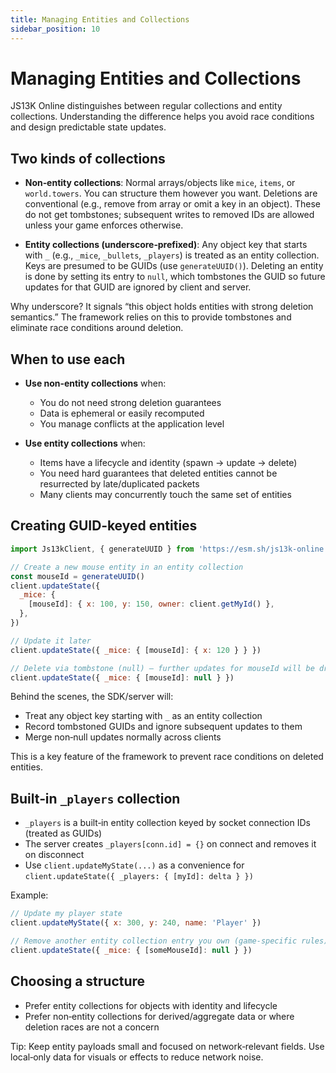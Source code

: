 ```yaml
---
title: Managing Entities and Collections
sidebar_position: 10
---
```


# Managing Entities and Collections

JS13K Online distinguishes between regular collections and entity collections. Understanding the difference helps you avoid race conditions and design predictable state updates.

## Two kinds of collections

- **Non‑entity collections**: Normal arrays/objects like `mice`, `items`, or `world.towers`. You can structure them however you want. Deletions are conventional (e.g., remove from array or omit a key in an object). These do not get tombstones; subsequent writes to removed IDs are allowed unless your game enforces otherwise.

- **Entity collections (underscore‑prefixed)**: Any object key that starts with `_` (e.g., `_mice`, `_bullets`, `_players`) is treated as an entity collection. Keys are presumed to be GUIDs (use `generateUUID()`). Deleting an entity is done by setting its entry to `null`, which tombstones the GUID so future updates for that GUID are ignored by client and server.

Why underscore? It signals “this object holds entities with strong deletion semantics.” The framework relies on this to provide tombstones and eliminate race conditions around deletion.

## When to use each

- **Use non‑entity collections** when:
  - You do not need strong deletion guarantees
  - Data is ephemeral or easily recomputed
  - You manage conflicts at the application level

- **Use entity collections** when:
  - Items have a lifecycle and identity (spawn → update → delete)
  - You need hard guarantees that deleted entities cannot be resurrected by late/duplicated packets
  - Many clients may concurrently touch the same set of entities

## Creating GUID‑keyed entities

```js
import Js13kClient, { generateUUID } from 'https://esm.sh/js13k-online'

// Create a new mouse entity in an entity collection
const mouseId = generateUUID()
client.updateState({
  _mice: {
    [mouseId]: { x: 100, y: 150, owner: client.getMyId() },
  },
})

// Update it later
client.updateState({ _mice: { [mouseId]: { x: 120 } } })

// Delete via tombstone (null) — further updates for mouseId will be dropped
client.updateState({ _mice: { [mouseId]: null } })
```

Behind the scenes, the SDK/server will:

- Treat any object key starting with `_` as an entity collection
- Record tombstoned GUIDs and ignore subsequent updates to them
- Merge non‑null updates normally across clients

This is a key feature of the framework to prevent race conditions on deleted entities.

## Built‑in `_players` collection

- `_players` is a built‑in entity collection keyed by socket connection IDs (treated as GUIDs)
- The server creates `_players[conn.id] = {}` on connect and removes it on disconnect
- Use `client.updateMyState(...)` as a convenience for `client.updateState({ _players: { [myId]: delta } })`

Example:

```js
// Update my player state
client.updateMyState({ x: 300, y: 240, name: 'Player' })

// Remove another entity collection entry you own (game‑specific rules)
client.updateState({ _mice: { [someMouseId]: null } })
```

## Choosing a structure

- Prefer entity collections for objects with identity and lifecycle
- Prefer non‑entity collections for derived/aggregate data or where deletion races are not a concern

Tip: Keep entity payloads small and focused on network‑relevant fields. Use local‑only data for visuals or effects to reduce network noise.
